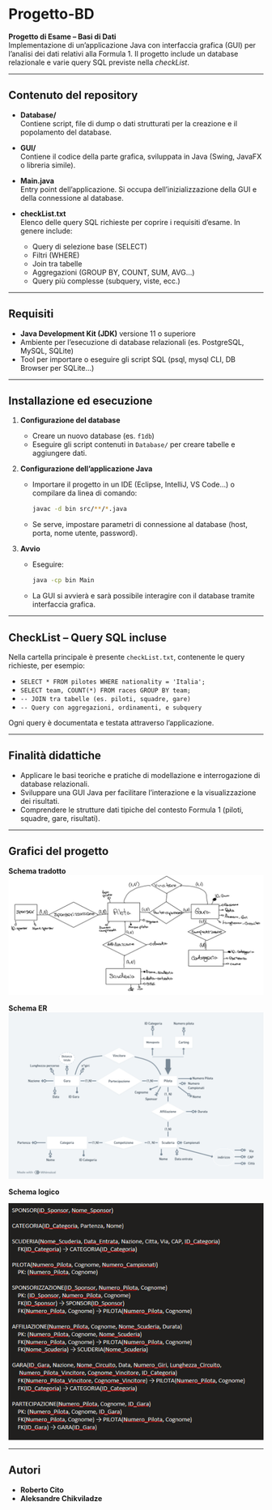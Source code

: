 # Progetto-BD

**Progetto di Esame – Basi di Dati**  
Implementazione di un’applicazione Java con interfaccia grafica (GUI) per l’analisi dei dati relativi alla Formula 1. Il progetto include un database relazionale e varie query SQL previste nella *checkList*.

---

## Contenuto del repository
- **Database/**  
  Contiene script, file di dump o dati strutturati per la creazione e il popolamento del database.

- **GUI/**  
  Contiene il codice della parte grafica, sviluppata in Java (Swing, JavaFX o libreria simile).

- **Main.java**  
  Entry point dell’applicazione. Si occupa dell’inizializzazione della GUI e della connessione al database.

- **checkList.txt**  
  Elenco delle query SQL richieste per coprire i requisiti d’esame. In genere include:
  - Query di selezione base (SELECT)
  - Filtri (WHERE)
  - Join tra tabelle
  - Aggregazioni (GROUP BY, COUNT, SUM, AVG…)
  - Query più complesse (subquery, viste, ecc.)

---

## Requisiti
- **Java Development Kit (JDK)** versione 11 o superiore
- Ambiente per l’esecuzione di database relazionali (es. PostgreSQL, MySQL, SQLite)
- Tool per importare o eseguire gli script SQL (psql, mysql CLI, DB Browser per SQLite…)

---

## Installazione ed esecuzione

1. **Configurazione del database**  
   - Creare un nuovo database (es. `f1db`)
   - Eseguire gli script contenuti in `Database/` per creare tabelle e aggiungere dati.

2. **Configurazione dell’applicazione Java**  
   - Importare il progetto in un IDE (Eclipse, IntelliJ, VS Code…) o compilare da linea di comando:
     ```bash
     javac -d bin src/**/*.java
     ```
   - Se serve, impostare parametri di connessione al database (host, porta, nome utente, password).

3. **Avvio**  
   - Eseguire:
     ```bash
     java -cp bin Main
     ```
   - La GUI si avvierà e sarà possibile interagire con il database tramite interfaccia grafica.

---

## CheckList – Query SQL incluse
Nella cartella principale è presente `checkList.txt`, contenente le query richieste, per esempio:

- `SELECT * FROM pilotes WHERE nationality = 'Italia';`  
- `SELECT team, COUNT(*) FROM races GROUP BY team;`  
- `-- JOIN tra tabelle (es. piloti, squadre, gare)`  
- `-- Query con aggregazioni, ordinamenti, e subquery`

Ogni query è documentata e testata attraverso l’applicazione.

---

## Finalità didattiche
- Applicare le basi teoriche e pratiche di modellazione e interrogazione di database relazionali.
- Sviluppare una GUI Java per facilitare l’interazione e la visualizzazione dei risultati.
- Comprendere le strutture dati tipiche del contesto Formula 1 (piloti, squadre, gare, risultati).

---

## Grafici del progetto

**Schema tradotto**
![Schema ER 1](img/schema1.jpg)

**Schema ER**
![Schema ER 2](img/schema2.png)

**Schema logico**

![Schema ER 3](img/schema3.png)

---

## Autori
- **Roberto Cito**
- **Aleksandre Chikviladze**
